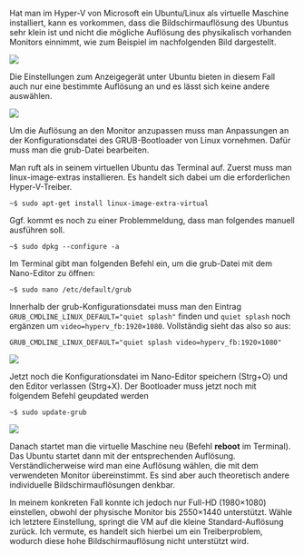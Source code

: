 
Hat man im Hyper-V von Microsoft ein Ubuntu/Linux als virtuelle Maschine installiert, kann es vorkommen, dass die Bildschirmauflösung des Ubuntus sehr klein ist und nicht die mögliche Auflösung des physikalisch vorhanden Monitors einnimmt, wie zum Beispiel im nachfolgenden Bild dargestellt.

![](https://ekiwi-blog.de/wp-content/uploads/2022/03/bildschirmaufloesung-ubuntu-hyper-v.png)

Die Einstellungen zum Anzeigegerät unter Ubuntu bieten in diesem Fall auch nur eine bestimmte Auflösung an und es lässt sich keine andere auswählen.

![](https://ekiwi-blog.de/wp-content/uploads/2022/03/einstellungen-anzeigegeraet-ubuntu.png)

Um die Auflösung an den Monitor anzupassen muss man Anpassungen an der Konfigurationsdatei des GRUB-Bootloader von Linux vornehmen. Dafür muss man die grub-Datei bearbeiten.

Man ruft als in seinem virtuellen Ubuntu das Terminal auf. Zuerst muss man linux-image-extras installieren. Es handelt sich dabei um die erforderlichen Hyper-V-Treiber.

`~$ sudo apt-get install linux-image-extra-virtual`

Ggf. kommt es noch zu einer Problemmeldung, dass man folgendes manuell ausführen soll.

`~$ sudo dpkg --configure -a`

Im Terminal gibt man folgenden Befehl ein, um die grub-Datei mit dem Nano-Editor zu öffnen:

`~$ sudo nano /etc/default/grub`

Innerhalb der grub-Konfigurationsdatei muss man den Eintrag `GRUB_CMDLINE_LINUX_DEFAULT="quiet splash"` finden und `quiet splash` noch ergänzen um `video=hyperv_fb:1920×1080`. Vollständig sieht das also so aus:

`GRUB_CMDLINE_LINUX_DEFAULT="quiet splash video=hyperv_fb:1920×1080"`

![](https://ekiwi-blog.de/wp-content/uploads/2022/03/grub-nano-konfigurationsdatei.png)

Jetzt noch die Konfigurationsdatei im Nano-Editor speichern (Strg+O) und den Editor verlassen (Strg+X). Der Bootloader muss jetzt noch mit folgendem Befehl geupdated werden

`~$ sudo update-grub`

![](https://ekiwi-blog.de/wp-content/uploads/2022/03/terminal-grub-update.png)

Danach startet man die virtuelle Maschine neu (Befehl **reboot** im Terminal). Das Ubuntu startet dann mit der entsprechenden Auflösung. Verständlicherweise wird man eine Auflösung wählen, die mit dem verwendeten Monitor übereinstimmt. Es sind aber auch theoretisch andere individuelle Bildschirmauflösungen denkbar.

In meinem konkreten Fall konnte ich jedoch nur Full-HD (1980×1080) einstellen, obwohl der physische Monitor bis 2550×1440 unterstützt. Wähle ich letztere Einstellung, springt die VM auf die kleine Standard-Auflösung zurück. Ich vermute, es handelt sich hierbei um ein Treiberproblem, wodurch diese hohe Bildschirmauflösung nicht unterstützt wird.